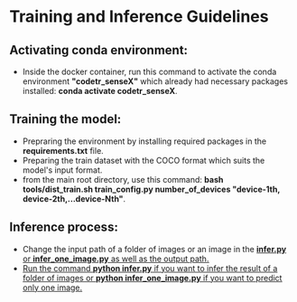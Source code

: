 # Training and Inference Guidelines
## Activating conda environment:
* Inside the docker container, run this command to activate the conda environment **"codetr_senseX"** which already had necessary packages installed: **conda activate codetr_senseX**.
## Training the model:
* Prepraring the environment by installing required packages in the **requirements.txt** file.
* Preparing the train dataset with the COCO format which suits the model's input format.
* from the main root directory, use this command: **bash tools/dist_train.sh train_config.py number_of_devices "device-1th, device-2th,...device-Nth"**.
## Inference process:
* Change the input path of a folder of images or an image in the <u>**infer.py**<u/> or <u>**infer_one_image.py**<u/> as well as the output path.
* Run the command **python infer.py** if you want to infer the result of a folder of images or  **python infer_one_image.py** if you want to predict only one image.
